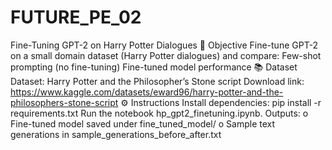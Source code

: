 # FUTURE_PE_02
Fine-Tuning GPT-2 on Harry Potter Dialogues 🎯 Objective Fine-tune GPT-2 on a small domain dataset (Harry Potter dialogues) and compare:  Few-shot prompting (no fine-tuning) Fine-tuned model performance
📚 Dataset
Dataset: Harry Potter and the Philosopher’s Stone script
Download link: https://www.kaggle.com/datasets/eward96/harry-potter-and-the-philosophers-stone-script
⚙️ Instructions
Install dependencies:
pip install -r requirements.txt
Run the notebook hp_gpt2_finetuning.ipynb.
Outputs: o Fine-tuned model saved under fine_tuned_model/ o Sample text generations in sample_generations_before_after.txt
